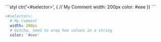 <div data-size="150" class="syntax"></div>
```styl
ctr('<#selector>', {
  // My Comment
  width: 200px
  color: #eee
})
```

```yaml
<#selector>:
  # My Comment
  width: 200px
  # Gotcha, need to wrap hex values in a string
  color: '#eee'
```
<div class="cf"></div>

